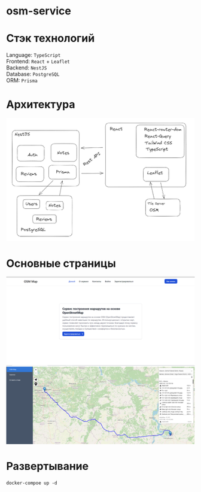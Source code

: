 # osm-service

# Стэк технологий
Language: `TypeScript`    
Frontend: `React` + `Leaflet`  
Backend: `NestJS`  
Database: `PostgreSQL`  
ORM: `Prisma`


# Архитектура
![Architecture](https://github.com/the-dias/osm-service/blob/master/imgs/architecture.png "Architecture image")

# Основные страницы
![About](https://github.com/the-dias/osm-service/blob/master/imgs/about.png "About Page")
![Route](https://github.com/the-dias/osm-service/blob/master/imgs/route.png "Route Page")


# Развертывание
`docker-compoe up -d` 
